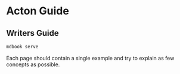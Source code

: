 # Acton Guide

## Writers Guide

``` sh
mdbook serve
```

Each page should contain a single example and try to explain as few concepts as possible.
